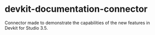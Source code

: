 devkit-documentation-connector
==============================

Connector made to demonstrate the capabilities of the new features in Devkit for Studio 3.5.

